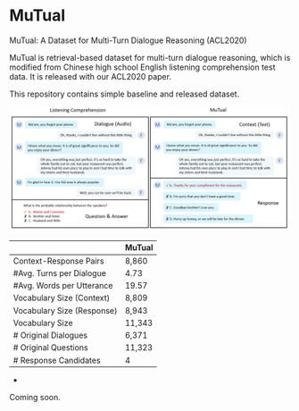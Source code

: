 # MuTual

MuTual: A Dataset for Multi-Turn Dialogue Reasoning (ACL2020)

MuTual is retrieval-based dataset for multi-turn dialogue reasoning, which is modified from Chinese high school English listening comprehension test data. It is released with our ACL2020 paper.

This repository contains simple baseline and released dataset.

<img src="construct.png" width="1000" >

|  | MuTual |
|--------- | --- |
| Context-Response Pairs | 8,860 | 
| #Avg. Turns per Dialogue | 4.73 |
| #Avg. Words per Utterance |  19.57 |
| Vocabulary Size (Context) |  8,809 | 
| Vocabulary Size (Response) |  8,943 | 
| Vocabulary Size |  11,343 | 
| # Original Dialogues |  6,371 | 
| # Original Questions |  11,323 | 
| # Response Candidates |  4 | 

- 


Coming soon.
